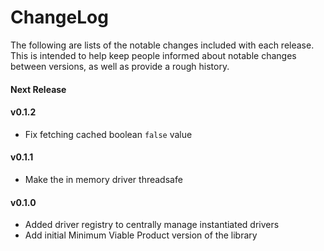 # ChangeLog

The following are lists of the notable changes included with each release.
This is intended to help keep people informed about notable changes between
versions, as well as provide a rough history.

#### Next Release

#### v0.1.2

* Fix fetching cached boolean `false` value

#### v0.1.1

* Make the in memory driver threadsafe

#### v0.1.0

* Added driver registry to centrally manage instantiated drivers
* Add initial Minimum Viable Product version of the library

